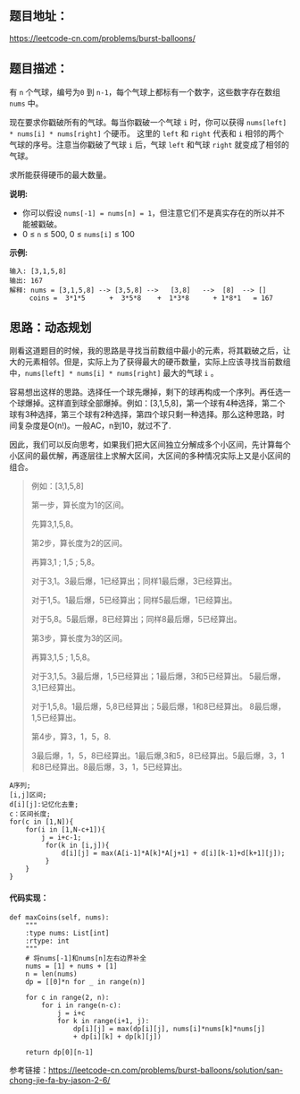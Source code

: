 ## 题目地址：

 https://leetcode-cn.com/problems/burst-balloons/ 

## 题目描述：

有 `n` 个气球，编号为`0` 到 `n-1`，每个气球上都标有一个数字，这些数字存在数组 `nums` 中。

现在要求你戳破所有的气球。每当你戳破一个气球 `i` 时，你可以获得 `nums[left] * nums[i] * nums[right]` 个硬币。 这里的 `left` 和 `right` 代表和 `i` 相邻的两个气球的序号。注意当你戳破了气球 `i` 后，气球 `left` 和气球 `right` 就变成了相邻的气球。

求所能获得硬币的最大数量。

**说明:**

- 你可以假设 `nums[-1] = nums[n] = 1`，但注意它们不是真实存在的所以并不能被戳破。
- 0 ≤ `n` ≤ 500, 0 ≤ `nums[i]` ≤ 100

**示例:**

```
输入: [3,1,5,8]
输出: 167 
解释: nums = [3,1,5,8] --> [3,5,8] -->   [3,8]   -->  [8]  --> []
     coins =  3*1*5      +  3*5*8    +  1*3*8      + 1*8*1   = 167
```

## 思路：动态规划

刚看这道题目的时候，我的思路是寻找当前数组中最小的元素，将其戳破之后，让大的元素相邻。但是，实际上为了获得最大的硬币数量，实际上应该寻找当前数组中，`nums[left] * nums[i] * nums[right]` 最大的气球 `i` 。

容易想出这样的思路。选择任一个球先爆掉，剩下的球再构成一个序列。再任选一个球爆掉。这样直到球全部爆掉。例如：[3,1,5,8]，第一个球有4种选择，第二个球有3种选择，第三个球有2种选择，第四个球只剩一种选择。那么这种思路，时间复杂度是O(n!)。一般AC，n到10，就过不了.

因此，我们可以反向思考，如果我们把大区间独立分解成多个小区间，先计算每个小区间的最优解，再逐层往上求解大区间，大区间的多种情况实际上又是小区间的组合。

> 例如：[3,1,5,8]
>
> 第一步，算长度为1的区间。
>
> 先算3,1,5,8。
>
> 第2步，算长度为2的区间。
>
> 再算3,1 ; 1,5 ; 5,8。
>
> 对于3,1。3最后爆，1已经算出；同样1最后爆，3已经算出。
>
> 对于1,5。1最后爆，5已经算出；同样5最后爆，1已经算出。
>
> 对于5,8。5最后爆，8已经算出；同样8最后爆，5已经算出。
>
> 第3步，算长度为3的区间。
>
> 再算3,1,5 ; 1,5,8。
>
> 对于3,1,5。3最后爆，1,5已经算出；1最后爆，3和5已经算出。 5最后爆，3,1已经算出。
>
> 对于1,5,8。1最后爆，5,8已经算出；5最后爆，1和8已经算出。 8最后爆，1,5已经算出。
>
> 第4步，算3，1，5，8.
>
> 3最后爆，1，5，8已经算出。1最后爆,3和5，8已经算出。5最后爆，3，1和8已经算出。8最后爆，3，1，5已经算出。

```
A序列;
[i,j]区间;
d[i][j]:记忆化去重;
c：区间长度;
for(c in [1,N]){
    for(i in [1,N-c+1]){
        j = i+c-1;
         for(k in [i,j]){
             d[i][j] = max(A[i-1]*A[k]*A[j+1] + d[i][k-1]+d[k+1][j]);
         }
    }
}
```

#### 代码实现：

```
def maxCoins(self, nums):
    """
    :type nums: List[int]
    :rtype: int
    """
    # 将nums[-1]和nums[n]左右边界补全
    nums = [1] + nums + [1]
    n = len(nums)
    dp = [[0]*n for _ in range(n)]

    for c in range(2, n):
        for i in range(n-c):
            j = i+c
            for k in range(i+1, j):
                dp[i][j] = max(dp[i][j], nums[i]*nums[k]*nums[j]
                + dp[i][k] + dp[k][j])
    
    return dp[0][n-1]
```

参考链接：https://leetcode-cn.com/problems/burst-balloons/solution/san-chong-jie-fa-by-jason-2-6/

